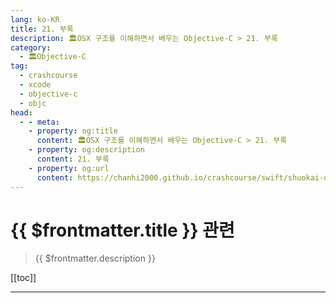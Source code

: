 ```yaml
---
lang: ko-KR
title: 21. 부록
description: 🏛OSX 구조를 이해하면서 배우는 Objective-C > 21. 부록
category:
  - 🏛Objective-C
tag: 
  - crashcourse
  - xcode
  - objective-c
  - objc
head:
  - - meta:
    - property: og:title
      content: 🏛OSX 구조를 이해하면서 배우는 Objective-C > 21. 부록
    - property: og:description
      content: 21. 부록
    - property: og:url
      content: https://chanhi2000.github.io/crashcourse/swift/shuokai-objc/21.html
---
```


# {{ $frontmatter.title }} 관련

> {{ $frontmatter.description }}

[[toc]]

---

<TagLinks />